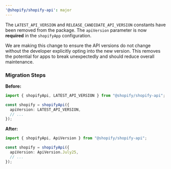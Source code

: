 ```yaml
---
'@shopify/shopify-api': major
---
```


The `LATEST_API_VERSION` and `RELEASE_CANDIDATE_API_VERSION` constants have been removed from the package. The `apiVersion` parameter is now **required** in the `shopifyApp` configuration.

We are making this change to ensure the API versions do not change without the developer explicitly opting into the new version. This removes the potential for apps to break unexpectedly and should reduce overall maintenance.

### Migration Steps


**Before:**

```typescript
import { shopifyApi, LATEST_API_VERSION } from "@shopify/shopify-api";

const shopify = shopifyApi({
  apiVersion: LATEST_API_VERSION,
  // ...
});
```

**After:**

```typescript
import { shopifyApi, ApiVersion } from "@shopify/shopify-api";

const shopify = shopifyApi({
  apiVersion: ApiVersion.July25,
  // ...  
});
```
